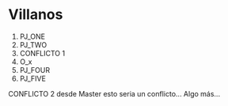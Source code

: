 # Villanos

1. PJ_ONE
2. PJ_TWO
3. CONFLICTO 1
4. O_x
5. PJ_FOUR
6. PJ_FIVE

CONFLICTO 2 desde Master
esto seria un conflicto...
Algo más...
